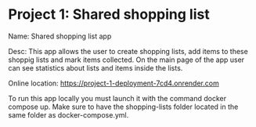 # Project 1: Shared shopping list

Name: Shared shopping list app

Desc: This app allows the user to create shopping lists, add items to these shoppig lists and mark items collected. On the main page of the app user can see statistics about lists and items inside the lists.

Online location: https://project-1-deployment-7cd4.onrender.com

To run this app locally you must launch it with the command docker compose up. Make sure to have the shopping-lists folder located in the same folder as docker-compose.yml.
